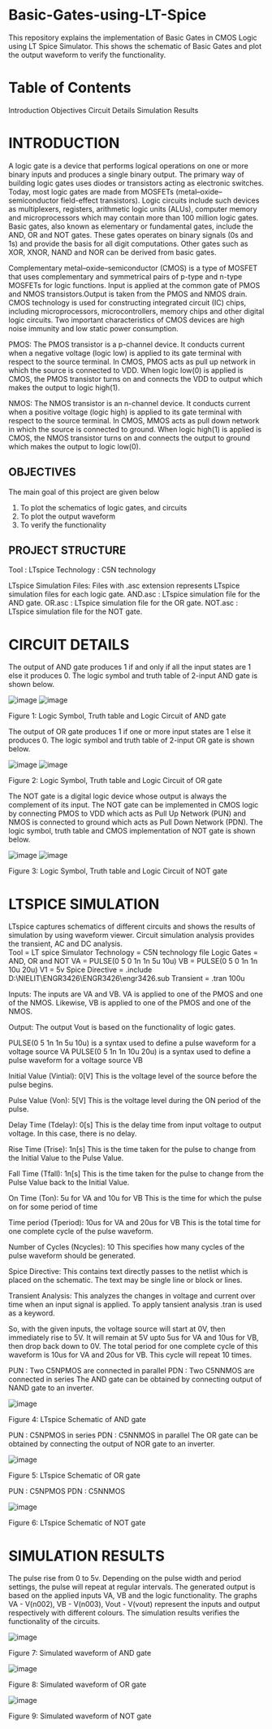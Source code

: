 # Basic-Gates-using-LT-Spice

This repository explains the implementation of Basic Gates in CMOS Logic using LT Spice Simulator. This shows the schematic of Basic Gates and plot the output waveform to verify the functionality.

# Table of Contents
Introduction
Objectives
Circuit Details
Simulation Results

# INTRODUCTION
A logic gate is a device that performs logical operations on one or more binary inputs and produces a single binary output. The primary way of building logic gates uses diodes or transistors acting as electronic switches. Today, most logic gates are made from MOSFETs (metal–oxide–semiconductor field-effect transistors). Logic circuits include such devices as multiplexers, registers, arithmetic logic units (ALUs), computer memory and microprocessors which may contain more than 100 million logic gates. Basic gates, also known as elementary or fundamental gates, include the AND, OR and NOT gates. These gates operates on binary signals (0s and 1s) and provide the basis for all digit computations. Other gates such as XOR, XNOR, NAND and NOR can be derived from basic gates.

Complementary metal–oxide–semiconductor (CMOS) is a type of MOSFET that uses complementary and symmetrical pairs of p-type and n-type MOSFETs for logic functions. Input is applied at the common gate of PMOS and NMOS transistors.Output is taken from the PMOS and NMOS drain. CMOS technology is used for constructing integrated circuit (IC) chips, including microprocessors, microcontrollers, memory chips and other digital logic circuits. Two important characteristics of CMOS devices are high noise immunity and low static power consumption.

PMOS: The PMOS transistor is a p-channel device. It conducts current when a negative voltage (logic low) is applied to its gate terminal with respect to the source terminal. In CMOS, PMOS acts as pull up network in which the source is connected to VDD. When logic low(0) is applied is CMOS, the PMOS transistor turns on and connects the VDD to output which makes the output to logic high(1).

NMOS: The NMOS transistor is an n-channel device. It conducts current when a positive voltage (logic high) is applied to its gate terminal with respect to the source terminal. In CMOS, MMOS acts as pull down network in which the source is connected to ground. When logic high(1) is applied is CMOS, the NMOS transistor turns on and connects the output to ground which makes the output to logic low(0).

## OBJECTIVES
The main goal of this project are given below
1. To plot the schematics of logic gates, and circuits 
2. To plot the output waveform 
3. To verify the functionality

## PROJECT STRUCTURE
Tool : LTspice
Technology : C5N technology

LTspice Simulation Files: Files with .asc extension represents LTspice simulation files for each logic gate.
AND.asc : LTspice simulation file for the AND gate.
OR.asc : LTspice simulation file for the OR gate.
NOT.asc : LTspice simulation file for the NOT gate.

# CIRCUIT DETAILS

The output of AND gate produces 1 if and only if all the input states are 1 else it produces 0. The logic symbol and truth table of 2-input AND gate is shown below.

![image](https://github.com/user-attachments/assets/e58eb1ee-58d5-4565-8813-a40ad05e960b)  ![image](https://github.com/user-attachments/assets/516544f5-eda3-4d6c-8f04-072f829f78d4)
                                                                                                                                                                                                             
Figure 1: Logic Symbol, Truth table and Logic Circuit of AND gate




The output of OR gate produces 1 if one or more input states are 1 else it produces 0. The logic symbol and truth table of 2-input OR gate is shown below.

![image](https://github.com/user-attachments/assets/f43f1257-c6c0-4bfb-9b90-ab726dcbd6de)   ![image](https://github.com/user-attachments/assets/211df32d-a96f-4dee-9df7-3786fb3eb088)

Figure 2: Logic Symbol, Truth table and Logic Circuit of OR gate




The NOT gate is a digital logic device whose output is always the complement of its input. The NOT gate can be implemented in CMOS logic by connecting PMOS to VDD which acts as Pull Up Network (PUN) and NMOS is connected to ground which acts as Pull Down Network (PDN). The logic symbol, truth table and CMOS implementation of NOT gate is shown below.

![image](https://github.com/user-attachments/assets/75f98793-2abf-4971-a744-4f0d1233621f)  ![image](https://github.com/user-attachments/assets/d683b441-be50-40d2-867f-ef4d74c39289)

Figure 3: Logic Symbol, Truth table and Logic Circuit of NOT gate




# LTSPICE SIMULATION

LTspice captures schematics of different circuits and shows the results of simulation by using waveform viewer. Circuit simulation analysis provides the transient, AC and DC analysis.  
Tool = LT spice Simulator
Technology = C5N technology file
Logic Gates = AND, OR and NOT 
VA = PULSE(0 5 0 1n 1n 5u 10u)
VB = PULSE(0 5 0 1n 1n 10u 20u)
V1 = 5v
Spice Directive = .include D:\NIELIT\ENGR3426\ENGR3426\engr3426.sub
Transient = .tran 100u

Inputs: The inputs are VA and VB. VA is applied to one of the PMOS and one of the NMOS. Likewise, VB is applied to one of the PMOS and one of the NMOS.

Output: The output Vout is based on the functionality of logic gates.

PULSE(0 5 1n 1n 5u 10u) is a syntax used to define a pulse waveform for a voltage source VA
PULSE(0 5 1n 1n 10u 20u) is a syntax used to define a pulse waveform for a voltage source VB

Initial Value (Vintial): 0[V]
This is the voltage level of the source before the pulse begins.

Pulse Value (Von): 5[V]
This is the voltage level during the ON period of the pulse.

Delay Time (Tdelay): 0[s] 
This is the delay time from input voltage to output voltage. In this case, there is no delay.

Rise Time (Trise): 1n[s] 
This is the time taken for the pulse to change from the Initial Value to the Pulse Value.

Fall Time (Tfall): 1n[s] 
This is the time taken for the pulse to change from the Pulse Value back to the Initial Value.

On Time (Ton): 5u for VA and 10u for VB
This is the time for which the pulse on for some period of time

Time period (Tperiod): 10us for VA and 20us for VB
This is the total time for one complete cycle of the pulse waveform.

Number of Cycles (Ncycles): 10 
This specifies how many cycles of the pulse waveform should be generated.

Spice Directive: This contains text directly passes to the netlist which is placed on the schematic. The text may be single line or block or lines.

Transient Analysis: This analyzes the changes in voltage and current over time when an input signal is applied. To apply tansient analysis .tran is used as a keyword. 

So, with the given inputs, the voltage source will start at 0V, then immediately rise to 5V. It will remain at 5V upto 5us for VA and 10us for VB, then drop back down to 0V. The total period for one complete cycle of this waveform is 10us for VA and 20us for VB. This cycle will repeat 10 times.


PUN : Two C5NPMOS are connected in parallel
PDN : Two C5NNMOS are connected in series
The AND gate can be obtained by connecting output of NAND gate to an inverter.

![image](https://github.com/user-attachments/assets/26c776f8-aa80-42a1-a93b-09903502a345)

Figure 4: LTspice Schematic of AND gate




PUN : C5NPMOS in series
PDN : C5NNMOS in parallel
The OR gate can be obtained by connecting the output of NOR gate to an inverter.

![image](https://github.com/user-attachments/assets/9f8fca88-708e-4f45-8e0a-c03172b4fbdf)

Figure 5: LTspice Schematic of OR gate




PUN : C5NPMOS
PDN : C5NNMOS

![image](https://github.com/user-attachments/assets/bd57856a-a1a0-442e-8e61-975c2f24ce98)

Figure 6: LTspice Schematic of NOT gate




# SIMULATION RESULTS

The pulse rise from 0 to 5v. Depending on the pulse width and period settings, the pulse will repeat at regular intervals. The generated output is based on the applied inputs VA, VB and the logic functionality. The graphs VA - V(n002), VB - V(n003), Vout - V(vout) represent the inputs and output respectively with different colours. The simulation results verifies the functionality of the circuits.  

![image](https://github.com/user-attachments/assets/9c399522-1621-452f-b7f9-81a54d1d51c2)

Figure 7: Simulated waveform of AND gate

![image](https://github.com/user-attachments/assets/ad43d981-ab06-4594-ac8c-0bf227bcce69)

Figure 8: Simulated waveform of OR gate

![image](https://github.com/user-attachments/assets/f1db1ad2-8edb-4c54-a726-c0b860ae9479)

Figure 9: Simulated waveform of NOT gate
















